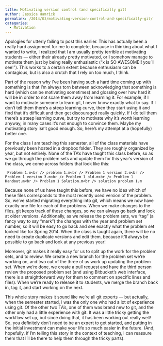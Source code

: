 ```yaml
---
title: Motivating version control (and specifically git)
author: Jessica Hamrick
permalink: /2014/03/motivating-version-control-and-specifically-git/
categories:
  - Motivation
---
```

Apologies for utterly failing to post this earlier. This has actually been a really hard assignment for me to complete, because in thinking about what I wanted to write, I realized that I am usually pretty terrible at motivating students &#8212; either their already pretty motivated, or I somehow manage to motivate them just by being really enthusiastic (&#8220;x is SO AWESOME!! you&#8217;ll see!&#8221;). This works to a certain extent because enthusiasm can be contagious, but is also a crutch that I rely on too much, I think.

Part of the reason why I&#8217;ve been having such a hard time coming up with something is that I&#8217;m always torn between acknowledging that something is hard (which can be motivating sometimes) and glossing over how hard it will be in order to not scare them away from learning it. For example, if I want to motivate someone to learn git, I never know exactly what to say. If I don&#8217;t tell them there&#8217;s a steep learning curve, then they start using it and find that it&#8217;s difficult and then get discouraged really quickly. If I do tell them there&#8217;s a steep learning curve, but try to motivate why it&#8217;s worth learning anyway, in many cases it&#8217;s not enough to convince them. Maybe my motivating story isn&#8217;t good enough. So, here&#8217;s my attempt at a (hopefully) better one.

For the class I am teaching this semester, all of the class materials have previously been hosted in a dropbox folder. They are roughly organized by year, but not entirely. None of the TA&#8217;s have taught this class before, so as we go through the problem sets and update them for this year&#8217;s version of the class, we come across folders that look like this:

` Problem 1.m<br />
problem 1.m<br />
Problem 1 version 2.m<br />
Problem 1 version 3.m<br />
Problem 1 old.m<br />
Problem 1 Handout.m<br />
Problem 1 Solution.m<br />
solution problem 1.m`

Because none of us have taught this before, we have no idea which of these files corresponds to the most recently used version of the problem. So, we&#8217;ve started migrating everything into git, which means we now have exactly one file for each of the problems. When we make changes to the files, git keeps track of these changes, so we can always go back and look at older versions. Additionally, as we release the problem sets, we &#8220;tag&#8221; (a fancy way to say &#8220;mark&#8221;) the changes with the year and problem set number, so it will be easy to go back and see exactly what the problem set looked like for Spring 2014. When the class is taught again, there will be no need to create duplicate versions and edit them, because it&#8217;ll always be possible to go back and look at any previous year!

Moreover, git makes it really easy for us to split up the work for the problem sets, and to review. We create a new branch for the problem set we&#8217;re working on, and two out of the three of us work up updating the problem set. When we&#8217;re done, we create a pull request and have the third person review the proposed problem set (and using Bitbucket&#8217;s web interface, there is a straightforward way for them to comment on specific lines and files). When we&#8217;re ready to release it to students, we merge the branch back in, tag it, and start working on the next.

This whole story makes it sound like we&#8217;re all git experts &#8212; but actually, when the semester started, I was the only one who had a lot of experience using git. Of the other two TA&#8217;s, one of them was brand new to git, and the other only had a little experience with git. It was a little tricky getting the workflow set up, but since doing that, it has been working out really well! So, you definitely don&#8217;t need to be an expert to get started, and putting in the initial investment can make your life so much easier in the future. (And, hopefully, if I&#8217;m telling this story in the context of teaching, I can reassure them that I&#8217;ll be there to help them through the tricky parts).
